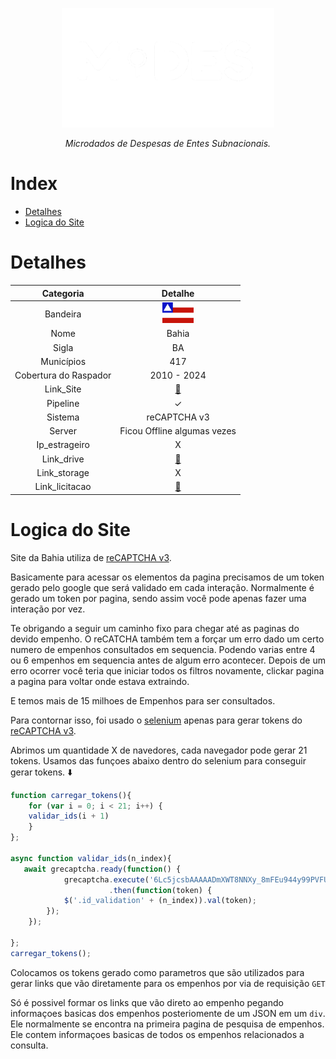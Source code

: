 <!-- Header -->
<p align="center">
   <a href="https://basedosdados.org">
    <picture>
      <source media="(prefers-color-scheme: dark)" srcset="docs/images/logo1_mides_white.png">
      <source media="(prefers-color-scheme: light)" srcset="docs/images/logo1_mides_black.png">
      <img src="docs/images/logo1_mides_white.png" width="340" alt="MiDES">
  </picture>
  </a>
</p>

<p align="center">
    <em>Microdados de Despesas de Entes Subnacionais.</em>
</p>

# Index

- [Detalhes](#detalhes)
- [Logica do Site](#logica-do-site)

# Detalhes
Categoria|Detalhe|
|:-:|:-:|
Bandeira|<img src="/docs/images/flags/ba.png" width=50>
Nome|Bahia
Sigla| BA
Municípios| 417
Cobertura do Raspador| 2010 - 2024
Link_Site| [:link:](https://www.tcm.ba.gov.br/controle-social/consulta-de-despesas/)
Pipeline|✓
Sistema| reCAPTCHA v3
Server|Ficou Offline algumas vezes
Ip_estrageiro|X
Link_drive|[:link:](https://drive.google.com/drive/u/0/folders/1HFhCqiUNC_AZawX43MQxs5hosY0B757V)
Link_storage|X
Link_licitacao|[:link:](https://drive.google.com/drive/u/0/folders/1EOrHv1tnydgwsahaZROwpZJbUg5Uf3JC)

# Logica do Site

Site da Bahia utiliza de [reCAPTCHA v3](https://developers.google.com/recaptcha/docs/v3?hl=pt-br).

Basicamente para acessar os elementos da pagina precisamos de um token gerado pelo google que será validado em cada interação.
Normalmente é gerado um token por pagina, sendo assim você pode apenas fazer uma interação por vez.

Te obrigando a seguir um caminho fixo para chegar até as paginas do devido empenho.
O reCATCHA também tem a forçar um erro dado um certo numero de empenhos consultados em sequencia. Podendo varias entre 4 ou 6 empenhos em sequencia antes de algum erro acontecer.
Depois de um erro ocorrer você teria que iniciar todos os filtros novamente, clickar pagina a pagina para voltar onde estava extraindo.

E temos mais de 15 milhoes de Empenhos para ser consultados.

Para contornar isso, foi usado o [selenium](https://pypi.org/project/selenium/) apenas para gerar tokens do [reCAPTCHA v3](https://developers.google.com/recaptcha/docs/v3?hl=pt-br).

Abrimos um quantidade X de navedores, cada navegador pode gerar 21 tokens.
Usamos das funçoes abaixo dentro do selenium para conseguir gerar tokens. ⬇️

```js
function carregar_tokens(){
    for (var i = 0; i < 21; i++) {
    validar_ids(i + 1)
    }
};

async function validar_ids(n_index){
   await grecaptcha.ready(function() {
            grecaptcha.execute('6Lc5jcsbAAAAADmXWT8NNXy_8mFEu944y99PVFUr', {action:'validate_captcha'})
                      .then(function(token) {
            $('.id_validation' + (n_index)).val(token);
        });
    });

};
carregar_tokens();
```
Colocamos os tokens gerado como parametros que são utilizados para gerar links que vão diretamente para os empenhos por via de requisição `GET`

Só é possivel formar os links que vão direto ao empenho pegando informaçoes basicas dos empenhos posteriomente de um JSON em um `div`.
Ele normalmente se encontra na primeira pagina de pesquisa de empenhos. Ele contem informaçoes basicas de todos os empenhos relacionados a consulta.
